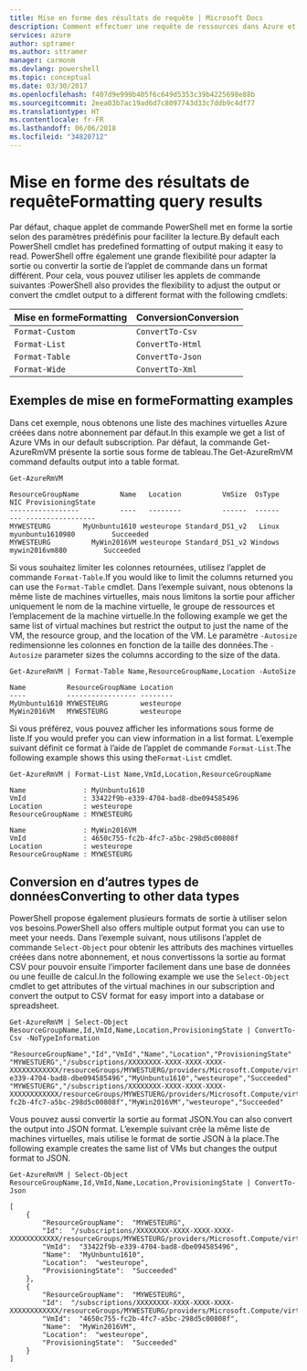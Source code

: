 ```yaml
---
title: Mise en forme des résultats de requête | Microsoft Docs
description: Comment effectuer une requête de ressources dans Azure et mettre en forme les résultats.
services: azure
author: sptramer
ms.author: sttramer
manager: carmonm
ms.devlang: powershell
ms.topic: conceptual
ms.date: 03/30/2017
ms.openlocfilehash: f407d9e999b405f6c649d5353c39b4225698e88b
ms.sourcegitcommit: 2eea03b7ac19ad6d7c8097743d33c7ddb9c4df77
ms.translationtype: HT
ms.contentlocale: fr-FR
ms.lasthandoff: 06/06/2018
ms.locfileid: "34820712"
---
```

# <a name="formatting-query-results"></a><span data-ttu-id="98f98-103">Mise en forme des résultats de requête</span><span class="sxs-lookup"><span data-stu-id="98f98-103">Formatting query results</span></span>

<span data-ttu-id="98f98-104">Par défaut, chaque applet de commande PowerShell met en forme la sortie selon des paramètres prédéfinis pour faciliter la lecture.</span><span class="sxs-lookup"><span data-stu-id="98f98-104">By default each PowerShell cmdlet has predefined formatting of output making it easy to read.</span></span>  <span data-ttu-id="98f98-105">PowerShell offre également une grande flexibilité pour adapter la sortie ou convertir la sortie de l’applet de commande dans un format différent. Pour cela, vous pouvez utiliser les applets de commande suivantes :</span><span class="sxs-lookup"><span data-stu-id="98f98-105">PowerShell also provides the flexibility to adjust the output or convert the cmdlet output to a different format with the following cmdlets:</span></span>

| <span data-ttu-id="98f98-106">Mise en forme</span><span class="sxs-lookup"><span data-stu-id="98f98-106">Formatting</span></span>      | <span data-ttu-id="98f98-107">Conversion</span><span class="sxs-lookup"><span data-stu-id="98f98-107">Conversion</span></span>       |
|-----------------|------------------|
| `Format-Custom` | `ConvertTo-Csv`  |
| `Format-List`   | `ConvertTo-Html` |
| `Format-Table`  | `ConvertTo-Json` |
| `Format-Wide`   | `ConvertTo-Xml`  |

## <a name="formatting-examples"></a><span data-ttu-id="98f98-108">Exemples de mise en forme</span><span class="sxs-lookup"><span data-stu-id="98f98-108">Formatting examples</span></span>

<span data-ttu-id="98f98-109">Dans cet exemple, nous obtenons une liste des machines virtuelles Azure créées dans notre abonnement par défaut.</span><span class="sxs-lookup"><span data-stu-id="98f98-109">In this example we get a list of Azure VMs in our default subscription.</span></span>  <span data-ttu-id="98f98-110">Par défaut, la commande Get-AzureRmVM présente la sortie sous forme de tableau.</span><span class="sxs-lookup"><span data-stu-id="98f98-110">The Get-AzureRmVM command defaults output into a table format.</span></span>

```azurepowershell-interactive
Get-AzureRmVM
```

```output
ResourceGroupName          Name   Location          VmSize  OsType              NIC ProvisioningState
-----------------          ----   --------          ------  ------              --- -----------------
MYWESTEURG        MyUnbuntu1610 westeurope Standard_DS1_v2   Linux myunbuntu1610980         Succeeded
MYWESTEURG          MyWin2016VM westeurope Standard_DS1_v2 Windows   mywin2016vm880         Succeeded
```

<span data-ttu-id="98f98-111">Si vous souhaitez limiter les colonnes retournées, utilisez l’applet de commande `Format-Table`.</span><span class="sxs-lookup"><span data-stu-id="98f98-111">If you would like to limit the columns returned you can use the `Format-Table` cmdlet.</span></span> <span data-ttu-id="98f98-112">Dans l’exemple suivant, nous obtenons la même liste de machines virtuelles, mais nous limitons la sortie pour afficher uniquement le nom de la machine virtuelle, le groupe de ressources et l’emplacement de la machine virtuelle.</span><span class="sxs-lookup"><span data-stu-id="98f98-112">In the following example we get the same list of virtual machines but restrict the output to just the name of the VM, the resource group, and the location of the VM.</span></span>  <span data-ttu-id="98f98-113">Le paramètre `-Autosize` redimensionne les colonnes en fonction de la taille des données.</span><span class="sxs-lookup"><span data-stu-id="98f98-113">The `-Autosize` parameter sizes the columns according to the size of the data.</span></span>

```azurepowershell-interactive
Get-AzureRmVM | Format-Table Name,ResourceGroupName,Location -AutoSize
```

```output
Name          ResourceGroupName Location
----          ----------------- --------
MyUnbuntu1610 MYWESTEURG        westeurope
MyWin2016VM   MYWESTEURG        westeurope
```

<span data-ttu-id="98f98-114">Si vous préférez, vous pouvez afficher les informations sous forme de liste.</span><span class="sxs-lookup"><span data-stu-id="98f98-114">If you would prefer you can view information in a list format.</span></span> <span data-ttu-id="98f98-115">L’exemple suivant définit ce format à l’aide de l’applet de commande `Format-List`.</span><span class="sxs-lookup"><span data-stu-id="98f98-115">The following example shows this using the`Format-List` cmdlet.</span></span>

```azurepowershell-interactive
Get-AzureRmVM | Format-List Name,VmId,Location,ResourceGroupName
```

```output
Name              : MyUnbuntu1610
VmId              : 33422f9b-e339-4704-bad8-dbe094585496
Location          : westeurope
ResourceGroupName : MYWESTEURG

Name              : MyWin2016VM
VmId              : 4650c755-fc2b-4fc7-a5bc-298d5c00808f
Location          : westeurope
ResourceGroupName : MYWESTEURG
```

## <a name="converting-to-other-data-types"></a><span data-ttu-id="98f98-116">Conversion en d’autres types de données</span><span class="sxs-lookup"><span data-stu-id="98f98-116">Converting to other data types</span></span>

<span data-ttu-id="98f98-117">PowerShell propose également plusieurs formats de sortie à utiliser selon vos besoins.</span><span class="sxs-lookup"><span data-stu-id="98f98-117">PowerShell also offers multiple output format you can use to meet your needs.</span></span>  <span data-ttu-id="98f98-118">Dans l’exemple suivant, nous utilisons l’applet de commande `Select-Object` pour obtenir les attributs des machines virtuelles créées dans notre abonnement, et nous convertissons la sortie au format CSV pour pouvoir ensuite l’importer facilement dans une base de données ou une feuille de calcul.</span><span class="sxs-lookup"><span data-stu-id="98f98-118">In the following example we use the `Select-Object` cmdlet to get attributes of the virtual machines in our subscription and convert the output to CSV format for easy import into a database or spreadsheet.</span></span>

```azurepowershell-interactive
Get-AzureRmVM | Select-Object ResourceGroupName,Id,VmId,Name,Location,ProvisioningState | ConvertTo-Csv -NoTypeInformation
```

```output
"ResourceGroupName","Id","VmId","Name","Location","ProvisioningState"
"MYWESTUERG","/subscriptions/XXXXXXXX-XXXX-XXXX-XXXX-XXXXXXXXXXXX/resourceGroups/MYWESTUERG/providers/Microsoft.Compute/virtualMachines/MyUnbuntu1610","33422f9b-e339-4704-bad8-dbe094585496","MyUnbuntu1610","westeurope","Succeeded"
"MYWESTUERG","/subscriptions/XXXXXXXX-XXXX-XXXX-XXXX-XXXXXXXXXXXX/resourceGroups/MYWESTUERG/providers/Microsoft.Compute/virtualMachines/MyWin2016VM","4650c755-fc2b-4fc7-a5bc-298d5c00808f","MyWin2016VM","westeurope","Succeeded"
```

<span data-ttu-id="98f98-119">Vous pouvez aussi convertir la sortie au format JSON.</span><span class="sxs-lookup"><span data-stu-id="98f98-119">You can also convert the output into JSON format.</span></span>  <span data-ttu-id="98f98-120">L’exemple suivant crée la même liste de machines virtuelles, mais utilise le format de sortie JSON à la place.</span><span class="sxs-lookup"><span data-stu-id="98f98-120">The following example creates the same list of VMs but changes the output format to JSON.</span></span>

```azurepowershell-interactive
Get-AzureRmVM | Select-Object ResourceGroupName,Id,VmId,Name,Location,ProvisioningState | ConvertTo-Json
```

```output
[
    {
        "ResourceGroupName":  "MYWESTEURG",
        "Id":  "/subscriptions/XXXXXXXX-XXXX-XXXX-XXXX-XXXXXXXXXXXX/resourceGroups/MYWESTEURG/providers/Microsoft.Compute/virtualMachines/MyUnbuntu1610",
        "VmId":  "33422f9b-e339-4704-bad8-dbe094585496",
        "Name":  "MyUnbuntu1610",
        "Location":  "westeurope",
        "ProvisioningState":  "Succeeded"
    },
    {
        "ResourceGroupName":  "MYWESTEURG",
        "Id":  "/subscriptions/XXXXXXXX-XXXX-XXXX-XXXX-XXXXXXXXXXXX/resourceGroups/MYWESTEURG/providers/Microsoft.Compute/virtualMachines/MyWin2016VM",
        "VmId":  "4650c755-fc2b-4fc7-a5bc-298d5c00808f",
        "Name":  "MyWin2016VM",
        "Location":  "westeurope",
        "ProvisioningState":  "Succeeded"
    }
]
```
